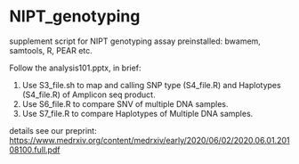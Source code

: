 # NIPT_genotyping
supplement script for NIPT genotyping assay
preinstalled: bwamem, samtools, R, PEAR etc.

Follow the analysis101.pptx, in brief:
1. Use S3_file.sh to map and calling SNP type (S4_file.R) and Haplotypes (S4_file.R) of Amplicon seq product.
2. Use S6_file.R to compare SNV of multiple DNA samples.
3. Use S7_file.R to compare Haplotypes of Multiple DNA samples.

details see our preprint:
https://www.medrxiv.org/content/medrxiv/early/2020/06/02/2020.06.01.20108100.full.pdf
